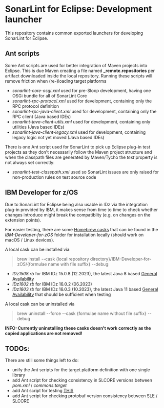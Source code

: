 # SonarLint for Eclipse: Development launcher

This repository contains common exported launchers for developing SonarLint for Eclipse.

## Ant scripts

Some Ant scripts are used for better integration of Maven projects into Eclipse. This is due Maven creating a file
named **_remote.repositories** per artifact downloaded inside the local repository. Running these scripts will remove
friction when (re-)loading target platforms

- *sonarlint-core-osgi.xml* used for pre-Sloop development, having one OSGi bundle for all of SonarLint Core
- *sonarlint-rpc-protocol.xml* used for development, containing only the RPC protocol definition
- *sonarlint-rpc-java-client.xml* used for development, containing only the RPC client (Java based IDEs)
- *sonarlint-java-client-utils.xml* used for development, containing only utilities (Java based IDEs)
- *sonarlint-java-client-legacy.xml* used for development, containing legacy logic not yet moved (Java based IDEs)

There is one Ant script used for SonarLint to pick up Eclipse plug-in test projects as they don't necessarily follow
the Maven project structure and when the classpath files are generated by Maven/Tycho the *test* property is not always
set correctly:

- *sonarlint-test-classpath.xml* used so SonarLint issues are only raised for non-production rules on test source code

## IBM Developer for z/OS

Due to SonarLint for Eclipse being also usable in IDz via the integration plug-in provided by IBM, it makes sense from
time to time to check whether changes introduce might break the compatiblity (e.g. on changes on the extension points).

For easier testing, there are some [Homebrew casks](https://github.com/Homebrew/homebrew-cask) that can be found in the
*IBM-Developer-for-zOS* folder for installation locally (should work on macOS / Linux devices).

A local cask can be installed via
> brew install --cask {local repository directory}/IBM-Developer-for-zOS/{formulae name with file suffix} --debug

- *IDz1508.rb* for IBM IDz 15.0.8 (12.2023), the latest Java 8 based
  [General Availability](https://en.wikipedia.org/wiki/Software_release_life_cycle#General_availability_(GA))
- *IDz1602.rb* for IBM IDz 16.0.2 (06.2023)
- *IDz1603.rb* for IBM IDz 16.0.3 (10.2023), the latest Java 11 based
  [General Availability](https://en.wikipedia.org/wiki/Software_release_life_cycle#General_availability_(GA)) that
  should be sufficient when testing

A local cask can be uninstalled via
> brew uninstall --force --cask {formulae name without file suffix} --debug

**INFO: Currently uninstalling these casks doesn't work correctly as the copied applications are not removed!**


## TODOs:

There are still some things left to do:

- unify the Ant scripts for the target platform definition with one single library
- add Ant script for checking consistency in SLCORE versions between *pom.xml* / *commons.target*
- add Ant script for testing [THIS](https://xtranet-sonarsource.atlassian.net/wiki/spaces/SL/pages/2875162997/HOWTO+Update+SLCORE+in+SLE)
- add Ant script for checking protobuf version consistency between SLE / SLCORE
